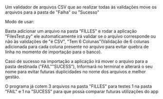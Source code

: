 Um validador de arquivos CSV que ao realizar todas às validações move os arquivos para a pasta de "Falha" ou "Sucesso"

Modo de usar:

   Basta adicionar um arquivo na pasta "FILLES" e rodar a aplicação "FilesTest.py" ele automaticamente irá validar se o arquivo corresponde ou não às validações de "é CSV", "Tem 6 Colunas"(Validação de 6 colunas adicionada para cada coluna presente no arquivo para evitar quebra de linha no momento de importação para o banco).

   Caso de sucesso na importação a aplicação irá mover o arquivo para a pasta destinada ("FAIL""SUCESS"), Informará no terminal e alterará o seu nome para evitar futuras duplicidades no nome dos arquivos
e melhor gestão.

   O programa já cotem 3 arquivos na pasta "FILLES" para testes 1  na pasta "FAIL" e 1 na "SUCESS" para que possa comparar futuras utilizações do app
